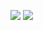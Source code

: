 
![](https://i.pinimg.com/564x/57/7e/31/577e31e3c03ec557e1b0fe928d36832b.jpg)
![](https://media.discordapp.net/attachments/1168228363631083530/1168230744204775465/5907842D-1E05-4A13-93B6-DFB85C900484.jpg?ex=655102aa&is=653e8daa&hm=d1302dd4228f732ca5d297d538fcbbc56d10ee3a578f8a9ebd627cf0568aa857&=&width=556&height=512)
